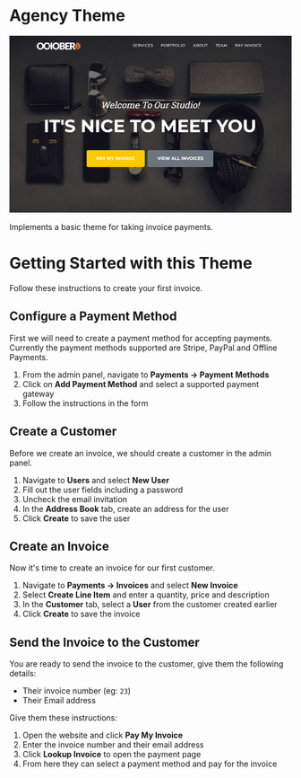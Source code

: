 Agency Theme
==========

![Screenshot](https://raw.githubusercontent.com/responsiv/agency-theme/main/assets/images/theme-preview.png)

Implements a basic theme for taking invoice payments.

# Getting Started with this Theme

Follow these instructions to create your first invoice.

## Configure a Payment Method

First we will need to create a payment method for accepting payments. Currently the payment methods supported are Stripe, PayPal and Offline Payments.

1. From the admin panel, navigate to **Payments → Payment Methods**
2. Click on **Add Payment Method** and select a supported payment gateway
3. Follow the instructions in the form

## Create a Customer

Before we create an invoice, we should create a customer in the admin panel.

1. Navigate to **Users** and select **New User**
2. Fill out the user fields including a password
3. Uncheck the email invitation
4. In the **Address Book** tab, create an address for the user
5. Click **Create** to save the user

## Create an Invoice

Now it's time to create an invoice for our first customer.

1. Navigate to **Payments → Invoices** and select **New Invoice**
2. Select **Create Line Item** and enter a quantity, price and description
3. In the **Customer** tab, select a **User** from the customer created earlier
4. Click **Create** to save the invoice

## Send the Invoice to the Customer

You are ready to send the invoice to the customer, give them the following details:

- Their invoice number (eg: `23`)
- Their Email address

Give them these instructions:

1. Open the website and click **Pay My Invoice**
2. Enter the invoice number and their email address
3. Click **Lookup Invoice** to open the payment page
4. From here they can select a payment method and pay for the invoice
